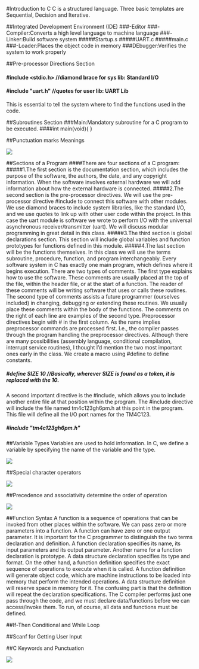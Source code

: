 #Introduction to C
C is a structured language. Three basic templates are Sequential, Decision and Iterative.

##Integrated Development Environment (IDE)
###-Editor
###-Compiler:Converts a high level language to machine language
###-Linker:Build software system 
#####Startup.s
#####UART.c
#####main.c
###-Loader:Places the object code in memory
###DEbugger:Verifies the system to work properly

##Pre-processor Directions Section
#### #include <stdio.h> //diamond brace for sys lib: Standard I/O
#### #include "uart.h" //quotes for user lib: UART Lib
This is essential to tell the system where to find the functions used in the code.

##Subroutines Section
###Main:Mandatory subroutine for a C program to be executed.
####int main(void){   }

##Punctuation marks Meanings

![](/Images/Punctuation_marks.png) 

##Sections of a Program
####There are four sections of a C program:
#####1.The first section is the documentation section, which includes the purpose of the software, the authors, the date, and any copyright information. When the software involves external hardware we will add information about how the external hardware is connected.
#####2.The second section is the pre-processor directives. We will use the pre-processor directive #include to connect this software with other modules. We use diamond braces to include system libraries, like the standard I/O, and we use quotes to link up with other user code within the project. In this case the uart module is software we wrote to perform I/O with the universal asynchronous receiver/transmitter (uart). We will discuss modular programming in great detail in this class.
#####3.The third section is global declarations section. This section will include global variables and function prototypes for functions defined in this module.
#####4.The last section will be the functions themselves. In this class we will use the terms subroutine, procedure, function, and program interchangeably. Every software system in C has exactly one main program, which defines where it begins execution.
There are two types of comments. The first type explains how to use the software. These comments are usually placed at the top of the file, within the header file, or at the start of a function. The reader of these comments will be writing software that uses or calls these routines. The second type of comments assists a future programmer (ourselves included) in changing, debugging or extending these routines. We usually place these comments within the body of the functions. The comments on the right of each line are examples of the second type.
Preprocessor directives begin with # in the first column. As the name implies preprocessor commands are processed first. I.e., the compiler passes through the program handling the preprocessor directives. Although there are many possibilities (assembly language, conditional compilation, interrupt service routines), I thought I’d mention the two most important ones early in the class. We create a macro using #define  to define constants.

##### #define SIZE 10 //Basically, wherever SIZE is found as a token, it is replaced with the 10. 

A second important directive is the #include, which allows you to include another entire file at that position within the program. The #include directive will include the file named tm4c123gh6pm.h at this point in the program. This file will define all the I/O port names for the TM4C123.

##### #include "tm4c123gh6pm.h"



##Variable Types
Variables are used to hold information. In C, we define a variable by specifying the name of the variable and the type. 

![](/Images/Variable_Types.png) 

##Special character operators

![](/Images/char_operators.png) 

##Precedence and associativity determine the order of operation

![](/Images/precedence.png) 

##Function Syntax
A function is a sequence of operations that can be invoked from other places within the software. We can pass zero or more parameters into a function. A function can have zero or one output parameter. It is important for the C programmer to distinguish the two terms declaration and definition. A function declaration specifies its name, its input parameters and its output parameter. Another name for a function declaration is prototype. A data structure declaration specifies its type and format. On the other hand, a function definition specifies the exact sequence of operations to execute when it is called. A function definition will generate object code, which are machine instructions to be loaded into memory that perform the intended operations. A data structure definition will reserve space in memory for it. The confusing part is that the definition will repeat the declaration specifications. The C compiler performs just one pass through the code, and we must declare data/functions before we can access/invoke them. To run, of course, all data and functions must be defined. 

##If-Then Conditional and While Loop

##Scanf for Getting User Input

##C Keywords and Punctuation


![](/Images/keywords.png) 